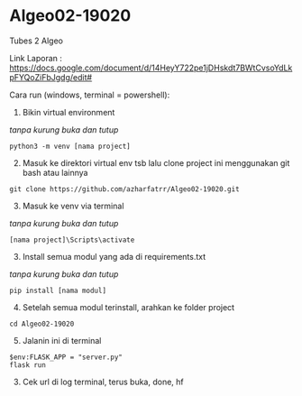 # Algeo02-19020
Tubes 2 Algeo

Link Laporan :
https://docs.google.com/document/d/14HeyY722pe1jDHskdt7BWtCvsoYdLkpFYQoZiFbJgdg/edit#

Cara run (windows, terminal = powershell):
1. Bikin virtual environment

*tanpa kurung buka dan tutup*
```
python3 -m venv [nama project]
```
2. Masuk ke direktori virtual env tsb lalu clone project ini menggunakan git bash atau lainnya
``` 
git clone https://github.com/azharfatrr/Algeo02-19020.git
```
3. Masuk ke venv via terminal

*tanpa kurung buka dan tutup*
```
[nama project]\Scripts\activate
```
3. Install semua modul yang ada di requirements.txt

*tanpa kurung buka dan tutup*
```
pip install [nama modul]
```
4. Setelah semua modul terinstall, arahkan ke folder project
```
cd Algeo02-19020
```
5. Jalanin ini di terminal
```
$env:FLASK_APP = "server.py"
flask run
```
3. Cek url di log terminal, terus buka, done, hf
